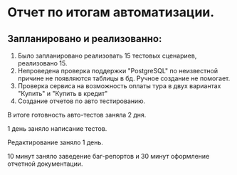 # Отчет по итогам автоматизации.

## Запланировано и реализованно:

1. Было запланировано реализовать 15 тестовых сценариев, реализовано 15. 
2. Непроведена проверка поддержки "PostgreSQL" по неизвестной причине не появляются таблицы в бд. Ручное создание не помогает. 
3. Проверка сервиса на возможность оплаты тура в двух вариантах "Купить" и "Купить в кредит"
4. Создание отчетов по авто тестированию.

В итоге готовность авто-тестов заняла 2 дня.

1 день заняло написание тестов.

Редактирование заняло 1 день.

10 минут заняло заведение баг-репортов и 30 минут оформление отчетной документации.